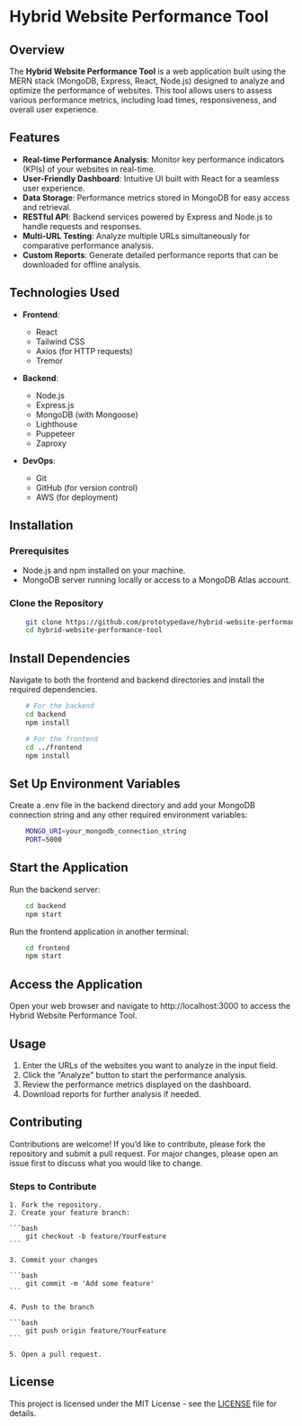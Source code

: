 # Hybrid Website Performance Tool

## Overview

The **Hybrid Website Performance Tool** is a web application built using the MERN stack (MongoDB, Express, React, Node.js) designed to analyze and optimize the performance of websites. This tool allows users to assess various performance metrics, including load times, responsiveness, and overall user experience.

## Features

- **Real-time Performance Analysis**: Monitor key performance indicators (KPIs) of your websites in real-time.
- **User-Friendly Dashboard**: Intuitive UI built with React for a seamless user experience.
- **Data Storage**: Performance metrics stored in MongoDB for easy access and retrieval.
- **RESTful API**: Backend services powered by Express and Node.js to handle requests and responses.
- **Multi-URL Testing**: Analyze multiple URLs simultaneously for comparative performance analysis.
- **Custom Reports**: Generate detailed performance reports that can be downloaded for offline analysis.

## Technologies Used

- **Frontend**: 
  - React
  - Tailwind CSS
  - Axios (for HTTP requests)
  - Tremor
  
- **Backend**: 
  - Node.js
  - Express.js
  - MongoDB (with Mongoose)
  - Lighthouse
  - Puppeteer
  - Zaproxy

- **DevOps**:
  - Git
  - GitHub (for version control)
  - AWS (for deployment)

## Installation

### Prerequisites

- Node.js and npm installed on your machine.
- MongoDB server running locally or access to a MongoDB Atlas account.

### Clone the Repository
    
```bash
    git clone https://github.com/prototypedave/hybrid-website-performance-tool.git
    cd hybrid-website-performance-tool
```

## Install Dependencies

Navigate to both the frontend and backend directories and install the required dependencies.

```bash
    # For the backend
    cd backend
    npm install

    # For the frontend
    cd ../frontend
    npm install
```

## Set Up Environment Variables

Create a .env file in the backend directory and add your MongoDB connection string and any other required environment variables:

```bash
    MONGO_URI=your_mongodb_connection_string
    PORT=5000
```

## Start the Application

Run the backend server:

```bash
    cd backend
    npm start
```

Run the frontend application in another terminal:

```bash
    cd frontend
    npm start
```

## Access the Application

Open your web browser and navigate to http://localhost:3000 to access the Hybrid Website Performance Tool.

## Usage

   1. Enter the URLs of the websites you want to analyze in the input field.
   2. Click the "Analyze" button to start the performance analysis.
   3. Review the performance metrics displayed on the dashboard.
   4. Download reports for further analysis if needed.

## Contributing

Contributions are welcome! If you’d like to contribute, please fork the repository and submit a pull request. For major changes, please open an issue first to discuss what you would like to change.

### Steps to Contribute

    1. Fork the repository.
    2. Create your feature branch:

    ```bash
        git checkout -b feature/YourFeature
    ```

    3. Commit your changes

    ```bash
        git commit -m 'Add some feature'
    ```

    4. Push to the branch

    ```bash
        git push origin feature/YourFeature
    ```

    5. Open a pull request.

## License

This project is licensed under the MIT License - see the [LICENSE](https://opensource.org/license/mit) file for details.